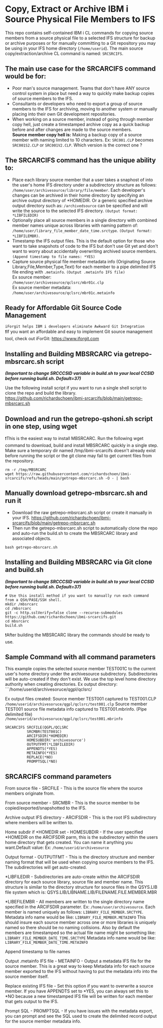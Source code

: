 # Copy, Extract or Archive IBM i Source Physical File Members to IFS 
This repo contains self-contained IBM i CL commands for copying source members from a source physical file to a selected IFS structure for backup or archive purposes or for manually committing to a Git repository you may be using in your IFS home directory (```/home/userid```). The main source copy/extraction/archive CL command is named: ```SRCSRCIFS```.         

## The main use case for the SRCARCIFS command would be for:
- Poor man's source management. Teams that don't have ANY source control system in place but need a way to quickly make backup copies of source members to the IFS.   
- Consultants or developers who need to export a group of source members to the IFS for archiving, moving to another system or manually placing into their own Git development repositories.    
- When working on a source member, instead of going through member copy hell, just create a timestamped archive copy as a quick backup before and after changes are made to the source members.     
**Source member copy hell is:** Making a backup copy of a source member with naming limited to 10 characters. Ex: ```SRC001.CLP``` becomes ```SRC001S2.CLP``` or ```SRC001V2.CLP```. Which version is the correct one ?   

## The SRCARCIFS command has the unique ability to:
- Place each library source member that a user takes a snaphost of into the user's home IFS directory under a subdirectory structure as follows: ```/home/user/archivesource/library/file/member```. Each developer's changes can be archived in their home directory by specifying an archive output directory of *HOMEDIR. Or a generic specified archive output directory such as: ```/archivedsource``` can be specified and will write the source to the selected IFS directory. ```(Output format: *LIBFILEDIR)```   
- Optionally place all source members in a single directory with combined member names unique across libraries with naming pattern of: ```/home/user/library_file_member_date_time.srctype```. ```(Output format: *LIBFILEMBR)```.   
- Timestamp the IFS output files. This is the default option for those who want to take snapshots of code to the IFS but don't use Git yet and don't want to worry about accidentally overwriting archived source members. ```(Append timestamp to file names: *YES)```   
- Capture source physical file member metadata info (Originating Source Library,File,Member,Type,Text) for each member to a pipe delimited IFS file ending with ```.metainfo```. ```(Output .metainfo IFS file)```    
Ex source member:     
```/home/user/archivesource/qclsrc/mbr01c.clp```     
Ex source member metadata:     
```/home/user/archivesource/qclsrc/mbr01c.metainfo```   

## Ready for Affordable Git Source Code Management  
```iForgit helps IBM i developers eliminate Awkward Git Integration```    
❗If you want an affordable and easy to implement Git source management tool, check out iForGit: https://www.iforgit.com

## Installing and Building MBSRCARC via getrepo-mbsrcarc.sh script   

***(Important to change SRCCCSID variable in build.sh to your local CCSID before running build.sh. Default=37)***

Use the following install script if you want to run a single shell script to clone the repo and build the library.  
https://github.com/richardschoen/ibmi-srcarcifs/blob/main/getrepo-mbsrcarc.sh   

## Download and run the getrepo-qshoni.sh script in one step, using wget
❗This is the easiest way to install MBSRCARC. Run the following wget command to download, build and install MBSRCARC quickly in a single step.   
Make sure a temporary dir named /tmp/ibmi-srcarcifs doesn't already exist before running the script or the git clone may fail to get current files from the repository.  
```
rm -r /tmp/MBSRCARC
wget https://raw.githubusercontent.com/richardschoen/ibmi-srcarcifs/refs/heads/main/getrepo-mbsrcarc.sh -O - | bash
```

## Manually download getrepo-mbsrcarc.sh and run it
- Download the raw getrepo-mbsrcarc.sh script or create it manually in your IFS. https://github.com/richardschoen/ibmi-srcarcifs/blob/main/getrepo-mbsrcarc.sh     
- Then run the getrepo-mbsrcarc.sh script to automatically clone the repo and auto-run the build.sh to create the MBSRCARC library and associated objects.   
```
bash getrepo-mbsrcarc.sh
```
## Installing and Building MBSRCARC via Git clone and build.sh 

***(Important to change SRCCCSID variable in build.sh to your local CCSID before running build.sh. Default=37)***

```
# Use this install method if you want to manually run each command from a QSH/PASE/SSH shell.
mkdir /mbsrcarc
cd /mbsrcarc 
git -c http.sslVerify=false clone --recurse-submodules https://github.com/richardschoen/ibmi-srcarcifs.git
cd mbsrcarc
build.sh  
```
❗After building the MBSRCARC library the commands should be ready to use.    
  
## Sample Command with all command parameters

This example copies the selected source member TEST001C to the current user's home directory under the archivesource subdirectory.  Subdirectories will be auto-created if they don't exist. We use the top level home directory authority when creating directories. 
Ex output directory: ```/home/userid/archivesoruce/qgpl/qclsrc/

Ex output files created: 
Source member TEST001 captured to TEST001.CLP   
```/home/userid/archivesoruce/qgpl/qclsrc/test001.clp```
Source member TEST001 source file metadata info captured to TEST001.mbrinfo. (Pipe delimited file)   
```/home/userid/archivesoruce/qgpl/qclsrc/test001.mbrinfo```

```
SRCARCIFS SRCFILE(QGPL/QCLSRC            
          SRCMBR(TEST001C)               
          ARCIFSDIR(*HOMEDIR)          
          HOMESUBDIR('archivesource')  
          OUTPUTFMT(*LIBFILEDIR)       
          APPENDTS(*YES)               
          METAINFO(*YES)               
          REPLACE(*NO)                 
          PROMPTSQL(*NO)               
```

## SRCARCIFS command parameters
From source file - SRCFILE - This is the source file where the source members originate from.  

From source member - SRCMBR - This is the source member to be copied/exported/snapshotted to the IFS.   

Archive output IFS directory - ARCIFSDIR - This is the root IFS subdirectory where members will be written to.    

Home subdir if *HOMEDIR set - HOMESUBDIR - If the user specified *HOMEDIR on the ARCIFSDIR parm, this is the subdirectory within the users home directory that gets created. You can name it anything you want.Default value:   Ex: ```/home/userid/archivesource```

Output format - OUTPUTFMT - This is the directory structure and member naming format that will be used when copying source members to the IFS. The subdirectories will get auto-created.

*LIBFILEDIR - Subdirectories are auto-create within the ARCIFSDIR directory for each source library, source file and member name. This structure is similar to the directory structure for source files in the QSYS.LIB file system which is: QSYS.LIB/LIBNAME.LIB/FILENAME.FILE.MEMBER.MBR

*LIBEFILEMBR - All members are written to the single directory name specified in the ARCIFSDIR parameter. Ex: ```/home/user/archivesource```. Each member is named uniquely as follows: ```LIBRARY_FILE_MEMBER.SRCTYPE```. Metadata info name would be like:  ```LIBRARY_FILE_MEMBER.METAINFO``` This should insure each source member across one or more libraries is uniquely named so there should be no naming collisions. Also by default the members are timestamped so the actual file name might be something like: ```LIBRARY_FILE_MEMBER_DATE_TIME.SRCTYPE``` Metadata info name would be like: ```LIBRARY_FILE_MEMBER_DATE_TIME.METAINFO```

Append timestamp to file names

Output .metainfo IFS file - METAINFO - Output a metadata IFS file for the source member. This is a great way to keep Metadata info for each source member exported to the IFS without having to put the metadata info into the source member itself.

Replace existing IFS file - Set this option if you want to overwrite a source member. If you have APPENDTS set to *YES, you can always set this to *NO because a new timestamped IFS file will be written for each member that gets output to the IFS.

Prompt SQL - PROMPTSQL - If you have issues with the metadata export, you can prompt and see the SQL used to create the delimited record output for the source member metadata info.








